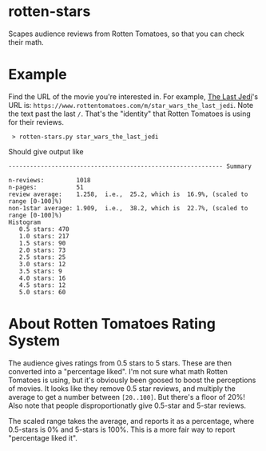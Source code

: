 # rotten-stars
Scapes audience reviews from Rotten Tomatoes, so that you can check their math.

# Example

Find the URL of the movie you're interested in. For example, [The Last Jedi](https://www.rottentomatoes.com/m/star_wars_the_last_jedi)'s URL is: `https://www.rottentomatoes.com/m/star_wars_the_last_jedi`. Note the text past the last `/`. That's the "identity" that Rotten Tomatoes is using for their reviews.

```
 > rotten-stars.py star_wars_the_last_jedi
```

Should give output like

```
------------------------------------------------------------ Summary

n-reviews:         1018
n-pages:           51
review average:    1.258,  i.e.,  25.2, which is  16.9%, (scaled to range [0-100]%)
non-1star average: 1.909,  i.e.,  38.2, which is  22.7%, (scaled to range [0-100]%)
Histogram
   0.5 stars: 470
   1.0 stars: 217
   1.5 stars: 90
   2.0 stars: 73
   2.5 stars: 25
   3.0 stars: 12
   3.5 stars: 9
   4.0 stars: 16
   4.5 stars: 12
   5.0 stars: 60
```

# About Rotten Tomatoes Rating System

The audience gives ratings from 0.5 stars to 5 stars. These are then converted into a "percentage liked". I'm not sure what math Rotten Tomatoes is using, but it's obviously been goosed to boost the perceptions of movies. It looks like they remove 0.5 star reviews, and multiply the average to get a number between `[20..100]`. But there's a floor of 20%! Also note that people disproportionatly give 0.5-star and 5-star reviews. 

The scaled range takes the average, and reports it as a percentage, where 0.5-stars is 0% and 5-stars is 100%. This is a more fair way to report "percentage liked it".

